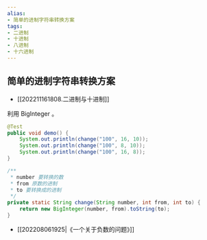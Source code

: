 ```yaml
---
alias: 
- 简单的进制字符串转换方案
tags: 
- 二进制
- 十进制
- 八进制
- 十六进制
---
```


## 简单的进制字符串转换方案

- [[202211161808.二进制与十进制]]

利用 BigInteger 。

```java
@Test  
public void demo() {  
    System.out.println(change("100", 16, 10));  
    System.out.println(change("100", 8, 10));  
    System.out.println(change("100", 16, 8));  
}

/**  
 * number 要转换的数  
 * from 原数的进制  
 * to 要转换成的进制  
 */  
private static String change(String number, int from, int to) {  
    return new BigInteger(number, from).toString(to);  
}
```

- [[202208061925|《一个关于负数的问题》]]